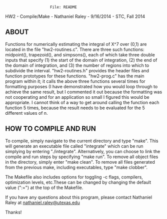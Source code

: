 
                        File: README

HW2 - Compile/Make - Nathaniel Raley - 9/16/2014 - STC, Fall 2014

## ABOUT ##

Functions for numerically estimating the integral of X^7 over (0,1) are
located in the file "hw2-routines.c". There are three such functions:
midpoint(), trapezoid(), and simpsons(), each of which take three double
inputs that specify (1) the start of the domain of integration, (2) the
end of the domain of integration, and (3) the number of regions into
which to subdivide the interval. "hw2-routines.h" provides the header
files and function prototypes for these functions. "hw2-prog.c" has
the main program within it; it calls the above three functions several
times for formatting purposes (I have demonstrated how you would loop
through to achieve the same result, but I commented it out because the
formatting was not cooperating and for an application so small I figured
this would be appropriate. I cannot think of a way to get around calling
the function each function 5 times, because the result needs to be
evaluated for the 5 different values of n.

## HOW TO COMPILE AND RUN ##

To compile, simply navigate to the current directory and type "make".
This will generate an executable file called "integrate" which can be
run simplying by entering "./integrate". Alternatively, you can choose
to link the compile and run steps by specifying "make run". To remove
all object files in the directory, simply enter "make clean". To remove
all files generated from the previous make, including executables,
type "make clobber".

The Makefile also includes options for toggling -c flags, compilers, 
optimization levels, etc.These can be changed by changing the default
value (":=") at the top of the Makefile. 

If you have any questions about this program, please contact
Nathaniel Raley at nathaniel.raley@utexas.edu

Thanks!
